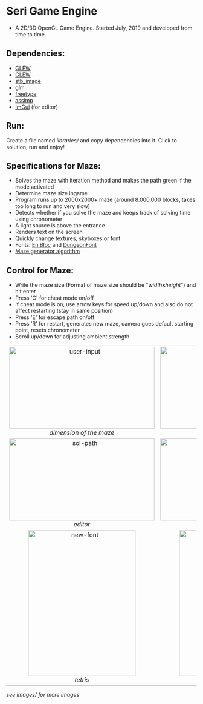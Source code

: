 # Seri Game Engine #
* A 2D/3D OpenGL Game Engine. Started July, 2019 and developed from time to time.
## Dependencies: ##
* [GLFW](https://www.glfw.org)
* [GLEW](http://glew.sourceforge.net)
* [stb_image](https://github.com/nothings/stb/blob/master/stb_image.h)
* [glm](https://github.com/g-truc/glm)
* [freetype](https://www.freetype.org)
* [assimp](https://github.com/assimp/assimp)
* [ImGui](https://github.com/ocornut/imgui) (for editor)
## Run: ##
Create a file named *libraries/* and copy dependencies into it. Click to solution, run and enjoy!
## Specifications for Maze: ##
* Solves the maze with iteration method and makes the path green if the mode activated
* Determine maze size ingame
* Program runs up to 2000x2000+ maze (around 8.000.000 blocks, takes too long to run and very slow)
* Detects whether if you solve the maze and keeps track of solving time using chronometer
* A light source is above the entrance
* Renders text on the screen 
* Quickly change textures, skyboxes or font
* Fonts: [En Bloc](https://vrtxrry.itch.io/en-bloc) and [DungeonFont](https://vrtxrry.itch.io/dungeonfont)
* [Maze generator algorithm](https://github.com/norvig/pytudes/blob/master/ipynb/Maze.ipynb)
## Control for Maze: ##
* Write the maze size (Format of maze size should be "*width***x***height*") and hit enter 
* Press 'C' for cheat mode on/off 
* If cheat mode is on, use arrow keys for speed up/down and also do not affect restarting (stay in same position)
* Press 'E' for escape path on/off 
* Press 'R' for restart, generates new maze, camera goes default starting point, resets chronometer
* Scroll up/down for adjusting ambient strength 

<table>
    <tr>
        <td align="center">
            <img src="https://github.com/ssduman/seri-game-engine/blob/master/images/user-input.png" alt="user-input" width="384" height="216">
            <br />
            <i> dimension of the maze <i>
        </td>
        <td align="center">
            <img src="https://github.com/ssduman/seri-game-engine/blob/master/images/passage-solution.png" alt="sol-path" width="384" height="216">
            <br />
            <i> exit of the maze <i>
        </td>
    </tr>
    <tr>
        <td align="center">
            <img src="https://github.com/ssduman/seri-game-engine/blob/master/images/editor.png" alt="sol-path" width="384" height="216">
            <br />
            <i> editor <i>
        </td>
        <td align="center">
            <img src="https://github.com/ssduman/seri-game-engine/blob/master/images/snake.png" alt="solved" width="384" height="216">
            <br />
            <i> snake <i>
        </td>
    </tr>
    <tr>
        <td align="center">
            <img src="https://github.com/ssduman/seri-game-engine/blob/master/images/tetris.png" alt="new-font" width="284" height="384">
            <br />
            <i> tetris <i>
        </td>
        <td align="center">
            <img src="https://github.com/ssduman/seri-game-engine/blob/master/images/mics.png" alt="solved-new-font" width="284" height="384">
            <br />
            <i> miscellaneous <i>
        </td>
    </tr>
</table>

<i> see images/ for more images <i>
